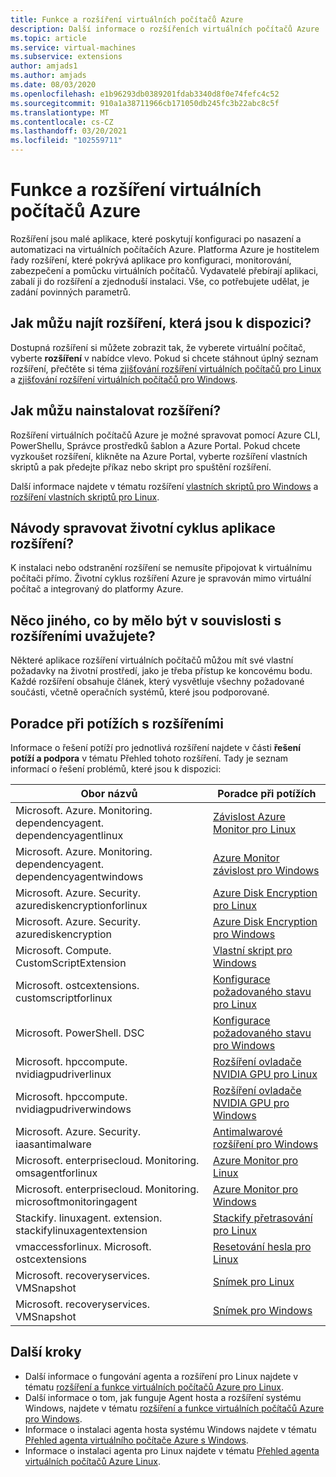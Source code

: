 ```yaml
---
title: Funkce a rozšíření virtuálních počítačů Azure
description: Další informace o rozšířeních virtuálních počítačů Azure
ms.topic: article
ms.service: virtual-machines
ms.subservice: extensions
author: amjads1
ms.author: amjads
ms.date: 08/03/2020
ms.openlocfilehash: e1b96293db0389201fdab3340d8f0e74fefc4c52
ms.sourcegitcommit: 910a1a38711966cb171050db245fc3b22abc8c5f
ms.translationtype: MT
ms.contentlocale: cs-CZ
ms.lasthandoff: 03/20/2021
ms.locfileid: "102559711"
---
```

# <a name="azure-virtual-machine-extensions-and-features"></a>Funkce a rozšíření virtuálních počítačů Azure
Rozšíření jsou malé aplikace, které poskytují konfiguraci po nasazení a automatizaci na virtuálních počítačích Azure. Platforma Azure je hostitelem řady rozšíření, které pokrývá aplikace pro konfiguraci, monitorování, zabezpečení a pomůcku virtuálních počítačů. Vydavatelé přebírají aplikaci, zabalí ji do rozšíření a zjednoduší instalaci. Vše, co potřebujete udělat, je zadání povinných parametrů. 

## <a name="how-can-i-find-what-extensions-are-available"></a>Jak můžu najít rozšíření, která jsou k dispozici?
Dostupná rozšíření si můžete zobrazit tak, že vyberete virtuální počítač, vyberte **rozšíření** v nabídce vlevo. Pokud si chcete stáhnout úplný seznam rozšíření, přečtěte si téma [zjišťování rozšíření virtuálních počítačů pro Linux](features-linux.md) a [zjišťování rozšíření virtuálních počítačů pro Windows](features-windows.md).

## <a name="how-can-i-install-an-extension"></a>Jak můžu nainstalovat rozšíření?
Rozšíření virtuálních počítačů Azure je možné spravovat pomocí Azure CLI, PowerShellu, Správce prostředků šablon a Azure Portal. Pokud chcete vyzkoušet rozšíření, klikněte na Azure Portal, vyberte rozšíření vlastních skriptů a pak předejte příkaz nebo skript pro spuštění rozšíření.

Další informace najdete v tématu rozšíření [vlastních skriptů pro Windows](custom-script-windows.md) a [rozšíření vlastních skriptů pro Linux](custom-script-linux.md).

## <a name="how-do-i-manage-extension-application-lifecycle"></a>Návody spravovat životní cyklus aplikace rozšíření?
K instalaci nebo odstranění rozšíření se nemusíte připojovat k virtuálnímu počítači přímo. Životní cyklus rozšíření Azure je spravován mimo virtuální počítač a integrovaný do platformy Azure.

## <a name="anything-else-i-should-be-thinking-about-for-extensions"></a>Něco jiného, co by mělo být v souvislosti s rozšířeními uvažujete?
Některé aplikace rozšíření virtuálních počítačů můžou mít své vlastní požadavky na životní prostředí, jako je třeba přístup ke koncovému bodu. Každé rozšíření obsahuje článek, který vysvětluje všechny požadované součásti, včetně operačních systémů, které jsou podporované.

## <a name="troubleshoot-extensions"></a>Poradce při potížích s rozšířeními

Informace o řešení potíží pro jednotlivá rozšíření najdete v části **řešení potíží a podpora** v tématu Přehled tohoto rozšíření. Tady je seznam informací o řešení problémů, které jsou k dispozici:

| Obor názvů | Poradce při potížích |
|-----------|-----------------|
| Microsoft. Azure. Monitoring. dependencyagent. dependencyagentlinux | [Závislost Azure Monitor pro Linux](agent-dependency-linux.md#troubleshoot-and-support) |
| Microsoft. Azure. Monitoring. dependencyagent. dependencyagentwindows | [Azure Monitor závislost pro Windows](agent-dependency-windows.md#troubleshoot-and-support) |
| Microsoft. Azure. Security. azurediskencryptionforlinux | [Azure Disk Encryption pro Linux](azure-disk-enc-linux.md#troubleshoot-and-support) |
| Microsoft. Azure. Security. azurediskencryption | [Azure Disk Encryption pro Windows](azure-disk-enc-windows.md#troubleshoot-and-support) |
| Microsoft. Compute. CustomScriptExtension | [Vlastní skript pro Windows](custom-script-windows.md#troubleshoot-and-support) |
| Microsoft. ostcextensions. customscriptforlinux | [Konfigurace požadovaného stavu pro Linux](dsc-linux.md#troubleshoot-and-support) |
| Microsoft. PowerShell. DSC | [Konfigurace požadovaného stavu pro Windows](dsc-windows.md#troubleshoot-and-support) |
| Microsoft. hpccompute. nvidiagpudriverlinux | [Rozšíření ovladače NVIDIA GPU pro Linux](hpccompute-gpu-linux.md#troubleshoot-and-support) |
| Microsoft. hpccompute. nvidiagpudriverwindows | [Rozšíření ovladače NVIDIA GPU pro Windows](hpccompute-gpu-windows.md#troubleshoot-and-support) |
| Microsoft. Azure. Security. iaasantimalware | [Antimalwarové rozšíření pro Windows](iaas-antimalware-windows.md#troubleshoot-and-support) |
| Microsoft. enterprisecloud. Monitoring. omsagentforlinux | [Azure Monitor pro Linux](oms-linux.md#troubleshoot-and-support)
| Microsoft. enterprisecloud. Monitoring. microsoftmonitoringagent | [Azure Monitor pro Windows](oms-windows.md#troubleshoot-and-support) |
| Stackify. linuxagent. extension. stackifylinuxagentextension | [Stackify přetrasování pro Linux](stackify-retrace-linux.md#troubleshoot-and-support) |
| vmaccessforlinux. Microsoft. ostcextensions | [Resetování hesla pro Linux](vmaccess.md#troubleshoot-and-support) |
| Microsoft. recoveryservices. VMSnapshot | [Snímek pro Linux](vmsnapshot-linux.md#troubleshoot-and-support) |
| Microsoft. recoveryservices. VMSnapshot | [Snímek pro Windows](vmsnapshot-windows.md#troubleshoot-and-support) |


## <a name="next-steps"></a>Další kroky
* Další informace o fungování agenta a rozšíření pro Linux najdete v tématu [rozšíření a funkce virtuálních počítačů Azure pro Linux](features-linux.md).
* Další informace o tom, jak funguje Agent hosta a rozšíření systému Windows, najdete v tématu [rozšíření a funkce virtuálních počítačů Azure pro Windows](features-windows.md).  
* Informace o instalaci agenta hosta systému Windows najdete v tématu [Přehled agenta virtuálního počítače Azure s Windows](agent-windows.md).  
* Informace o instalaci agenta pro Linux najdete v tématu [Přehled agenta virtuálních počítačů Azure Linux](agent-linux.md).  

